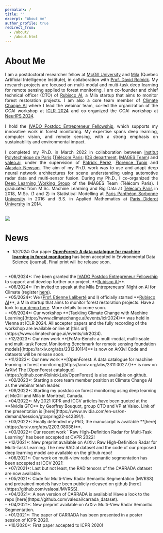 ```yaml
---
permalink: /
title: ""
excerpt: "About me"
author_profile: true
redirect_from: 
  - /about/
  - /about.html
---
```


About Me
======

<div style="text-align: justify">
I am a postdoctoral researcher fellow at <a href="https://www.mcgill.ca/" target="_blank">McGill University</a> and <a href="https://mila.quebec/" target="_blank">Mila</a> (Quebec Artificial Intelligence Institute), in collaboration with <a href="https://davidrolnick.com/" target="_blank">Prof. David Rolnick</a>. My research projects are focused on multi-modal and multi-task deep learning for remote sensing applied to forest monitoring. I am co-founder and chief technical officer (CTO) of <a href="https://rubisco.ai/" target="_blank">Rubisco AI</a>, a Mila startup that aims to monitor forest restoration projects. I am also a core team member of <a href="https://www.climatechange.ai/" target="_blank">Climate Change AI</a> where I lead the webinar team, co-led the organization of the CCAI workshop at <a href="https://www.climatechange.ai/events/iclr2024" target="_blank">ICLR 2024</a> and co-organized the CCAI workshop at <a href="https://www.climatechange.ai/events/neurips2024" target="_blank">NeurIPS 2024</a>.  
</div>
<br>

<div style="text-align: justify">
I hold the <a href="https://ivado.ca/en/scholarships-and-grants/entrepreneur-postdoc-fellowships/" target="_blank">IVADO Postdoc Entrepreneur Fellowship</a>, which supports my innovative work in forest monitoring. My expertise spans deep learning, computer vision, and remote sensing, with a strong emphasis on sustainability and environmental impact.  
</div>
<br>

<div style="text-align: justify">
I completed my Ph.D. in March 2022 in collaboration between <a href="https://www.ip-paris.fr/en" target="_blank">Institut Polytechnique de Paris</a> (<a href="https://www.telecom-paris.fr/en" target="_blank">Télécom Paris</a>; <a href="https://www.telecom-paris.fr/en/the-school/teaching-research-departments/image-data-signal" target="_blank">IDS department</a>, <a href="https://www.telecom-paris.fr/en/research/labs/information-processing-ltci/teams/image-modeling-analysis-geometry-synthesis/staff" target="_blank">IMAGES Team</a>) and <a href="https://www.valeo.com/en/valeo-ai/" target="_blank">valeo.ai</a>, under the supervision of <a href="https://ptrckprz.github.io/" target="_blank">Patrick Pérez</a>, <a href="https://perso.telecom-paristech.fr/tupin/" target="_blank">Florence Tupin</a> and  <a href="https://sites.google.com/site/alasdairnewson/" target="_blank">Alasdair Newson</a>. The aim of my Ph.D. work was to use and adapt deep neural network architectures for scene understanding using automotive radar data and multi-sensor fusion.
During my Ph.D., I co-organized the <a href="https://dlwgtelecomparis.github.io/" target="_blank">Deep Learning Working Group</a> of the IMAGES Team (Télécom Paris).
I graduated from M.Sc. Machine Learning and Big Data at <a href="https://www.telecom-paris.fr/en" target="_blank">Télécom Paris</a> in 2018, M.Sc. (1 and 2) in Statistical Modelling at <a href="https://www.pantheonsorbonne.fr/" target="_blank">Paris Panthéon Sorbonne University</a> in 2016 and B.S. in Applied Mathematics at <a href="https://u-paris.fr/" target="_blank">Paris Diderot University</a> in 2014.
</div>

<br><img src='/images/quebec_forest.JPG'><br>




News
======
- *10/2024*: Our paper **[OpenForest: A data catalogue for machine learning in forest monitoring](https://arxiv.org/abs/2311.00277)** has been accepted in Environmental Data Science (journal). Final print will be release soon.  
<br>  
- *08/2024*: I’ve been granted the <a href="https://ivado.ca/en/scholarships-and-grants/entrepreneur-postdoc-fellowships/" target="_blank">IVADO Postdoc Entrepreneur Fellowship</a> to support and develop further our project, **<a href="https://rubisco.ai/" target="_blank">Rubisco AI</a>**.  
<br>  
- *06/2024*: I'm invited to speak at the Mila Entrepreneurs' Night on AI for Climate (register <a href="https://partiful.com/e/YRJ4tsVESgqx0Uc7HViq" target="_blank">here</a>).  
<br>  
- *05/2024*: We (<a href="https://irbv.umontreal.ca/le-personnel/etienne-laliberte/?lang=en" target="_blank">Prof. Etienne Laliberté</a> and I) officially started **<a href="https://rubisco.ai/" target="_blank">Rubisco AI</a>**, a Mila startup that aims to monitor forest restoration projects. Have a look to <a href="https://rubisco.ai/demo/" target="_blank">our demo here</a>. More details to come soon.  
<br>  
- *05/2024*: Our workshop **[Tackling Climate Change with Machine Learning](https://www.climatechange.ai/events/iclr2024)** was held in Vienna at ICLR 2024. All accepter papers and the fully recording of the workshop are available online at [this url](https://www.climatechange.ai/events/iclr2024).  
<br>  
- *12/2023*: Our new work **[FoMo-Bench: a multi-modal, multi-scale and multi-task Forest Monitoring Benchmark for remote sensing foundation models](https://arxiv.org/abs/2312.10114)** is now on ArXiv! Code and datasets will be release soon.  
<br>  
- *11/2023*: Our new work **[OpenForest: A data catalogue for machine learning in forest monitoring](https://arxiv.org/abs/2311.00277)** is now on ArXiv! The [OpenForest catalogue](https://github.com/RolnickLab/OpenForest) is also available on github.  
<br>  
- *02/2023*: Starting a core team member position at Climate Change AI as the webinar team leader.  
<br>
- *09/2022*: Starting my postdoc on forest monitoring using deep learning at McGill and Mila in Montreal, Canada.  
<br>
- *04/2022*: My 2021 ICPR and ICCV articles have been quoted at the **Nvidia GTC** by Geoffrey Bouquot, group CTO and VP at Valeo. Link of the presentation is [here](https://www.nvidia.com/en-us/on-demand/session/gtcspring22-s42391/).  
<br>
- *03/2022*: Finally defended my PhD, the manuscript is available **[here](https://arxiv.org/abs/2203.08038)**.  
<br>
- *03/2022*: Our recent work ``Raw High-Definition Radar for Multi-Task Learning" has been accepted at CVPR 2022!  
<br>
- *12/2021*: New preprint available on ArXiv: Raw High-Definition Radar for Multi-Task Learning. The new RADIal dataset and the code of our proposed deep learning model are available on the github repo!  
<br>
- *08/2021*: Our work on multi-view radar semantic segmentation has been accepted at ICCV 2021!  
<br>
- *07/2021*: Last but not least, the RAD tensors of the CARRADA dataset are now available.  
<br>
- *05/2021*: Code for Multi-View Radar Semantic Segmentation (MVRSS) and pretrained models have been publicly released on github [here](https://github.com/valeoai/MVRSS).  
<br>
- *04/2021*: A new version of CARRADA is available! Have a look to the repo [here](https://github.com/valeoai/carrada_dataset).  
<br>
- *04/2021*: New preprint available on ArXiv: Multi-View Radar Semantic Segmentation.  
<br>
- *01/2021*: The paper of CARRADA has been presented in a poster session of ICPR 2020.  
<br>
- *10/2020*: First paper accepted to ICPR 2020!  


